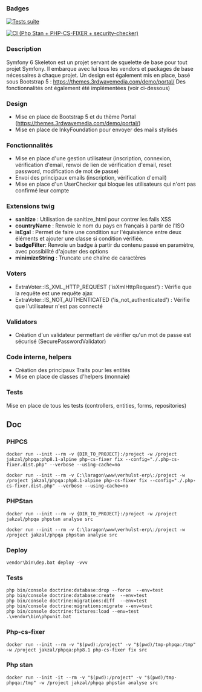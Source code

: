 ### Badges
[![Tests suite](https://github.com/Proglab/verhulst-erp/actions/workflows/tests.yml/badge.svg)](https://github.com/Proglab/verhulst-erp/actions/workflows/tests.yml)

[![CI (Php Stan + PHP-CS-FIXER + security-checker)](https://github.com/Proglab/verhulst-erp/actions/workflows/ci.yml/badge.svg)](https://github.com/Proglab/verhulst-erp/actions/workflows/ci.yml)


### Description

Symfony 6 Skeleton est un projet servant de squelette de base pour tout projet Symfony.
Il embarque avec lui tous les vendors et packages de base nécessaires à chaque projet.
Un design est également mis en place, basé sous Bootstrap 5 : https://themes.3rdwavemedia.com/demo/portal/
Des fonctionnalités ont également été implémentées (voir ci-dessous)

### Design

- Mise en place de Bootstrap 5 et du thème Portal (https://themes.3rdwavemedia.com/demo/portal/)
- Mise en place de InkyFoundation pour envoyer des mails stylisés

### Fonctionnalités

- Mise en place d'une gestion utilisateur (inscription, connexion, vérification d'email, renvoi de lien de vérification d'email, reset password, modification de mot de passe)
- Envoi des principaux emails (inscription, vérification d'email)
- Mise en place d'un UserChecker qui bloque les utilisateurs qui n'ont pas confirmé leur compte

### Extensions twig

- **sanitize** : Utilisation de sanitize_html pour contrer les fails XSS
- **countryName** : Renvoie le nom du pays en français à partir de l'ISO
- **isEgal** : Permet de faire une condition sur l'équivalence entre deux éléments et ajouter une classe si condition vérifiée.
- **badgeFilter**: Renvoie un badge à partir du contenu passé en paramètre, avec possibilité d'ajouter des options
- **minimizeString** : Truncate une chaîne de caractères


### Voters

- ExtraVoter::IS_XML_HTTP_REQUEST ('isXmlHttpRequest') : Vérifie que la requête est une requête ajax
- ExtraVoter::IS_NOT_AUTHENTICATED ('is_not_authenticated') : Vérifie que l'utilisateur n'est pas connecté


### Validators

- Création d'un validateur permettant de vérifier qu'un mot de passe est sécurisé (SecurePasswordValidator)

### Code interne, helpers

- Création des principaux Traits pour les entités
- Mise en place de classes d'helpers (monnaie)

### Tests

Mise en place de tous les tests (controllers, entities, forms, repositories)


## Doc

### PHPCS
```
docker run --init --rm -v {DIR_TO_PROJECT}:/project -w /project jakzal/phpqa:php8.1-alpine php-cs-fixer fix --config="./.php-cs-fixer.dist.php" --verbose --using-cache=no

docker run --init --rm -v C:\laragon\www\verhulst-erp\:/project -w /project jakzal/phpqa:php8.1-alpine php-cs-fixer fix --config="./.php-cs-fixer.dist.php" --verbose --using-cache=no
```

### PHPStan
```
docker run --init --rm -v {DIR_TO_PROJECT}:/project -w /project jakzal/phpqa phpstan analyse src

docker run --init --rm -v C:\laragon\www\verhulst-erp\:/project -w /project jakzal/phpqa phpstan analyse src
```

### Deploy
```
vendor\bin\dep.bat deploy -vvv
```

### Tests
```
php bin/console doctrine:database:drop --force  --env=test
php bin/console doctrine:database:create  --env=test
php bin/console doctrine:migrations:diff  --env=test
php bin/console doctrine:migrations:migrate --env=test
php bin/console doctrine:fixtures:load --env=test
.\vendor\bin\phpunit.bat 
```

### Php-cs-fixer
```
docker run --init --rm -v "$(pwd):/project" -v "$(pwd)/tmp-phpqa:/tmp" -w /project jakzal/phpqa:php8.1 php-cs-fixer fix src
```

### Php stan
```
docker run --init -it --rm -v "$(pwd):/project" -v "$(pwd)/tmp-phpqa:/tmp" -w /project jakzal/phpqa phpstan analyse src
```